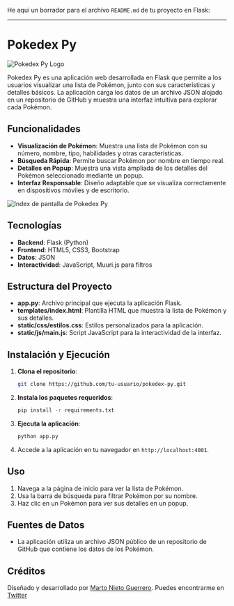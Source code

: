 He aquí un borrador para el archivo `README.md` de tu proyecto en Flask:

---

# Pokedex Py

![Pokedex Py Logo](static/images/favicon.ico)

Pokedex Py es una aplicación web desarrollada en Flask que permite a los usuarios visualizar una lista de Pokémon, junto con sus características y detalles básicos. La aplicación carga los datos de un archivo JSON alojado en un repositorio de GitHub y muestra una interfaz intuitiva para explorar cada Pokémon.

## Funcionalidades

- **Visualización de Pokémon**: Muestra una lista de Pokémon con su número, nombre, tipo, habilidades y otras características.
- **Búsqueda Rápida**: Permite buscar Pokémon por nombre en tiempo real.
- **Detalles en Popup**: Muestra una vista ampliada de los detalles del Pokémon seleccionado mediante un popup.
- **Interfaz Responsable**: Diseño adaptable que se visualiza correctamente en dispositivos móviles y de escritorio.

![Index de pantalla de Pokedex Py](static/images/index.png)


## Tecnologías

- **Backend**: Flask (Python)
- **Frontend**: HTML5, CSS3, Bootstrap
- **Datos**: JSON
- **Interactividad**: JavaScript, Muuri.js para filtros

## Estructura del Proyecto

- **app.py**: Archivo principal que ejecuta la aplicación Flask.
- **templates/index.html**: Plantilla HTML que muestra la lista de Pokémon y sus detalles.
- **static/css/estilos.css**: Estilos personalizados para la aplicación.
- **static/js/main.js**: Script JavaScript para la interactividad de la interfaz.
  
## Instalación y Ejecución

1. **Clona el repositorio**:
   ```bash
   git clone https://github.com/tu-usuario/pokedex-py.git
   ```
   
2. **Instala los paquetes requeridos**:
   ```bash
   pip install -r requirements.txt
   ```
   
3. **Ejecuta la aplicación**:
   ```bash
   python app.py
   ```
   
4. Accede a la aplicación en tu navegador en `http://localhost:4001`.

## Uso

1. Navega a la página de inicio para ver la lista de Pokémon.
2. Usa la barra de búsqueda para filtrar Pokémon por su nombre.
3. Haz clic en un Pokémon para ver sus detalles en un popup.

## Fuentes de Datos

- La aplicación utiliza un archivo JSON público de un repositorio de GitHub que contiene los datos de los Pokémon.

## Créditos

Diseñado y desarrollado por [Marto Nieto Guerrero](https://github.com/marto-nieto-g16). Puedes encontrarme en [Twitter](https://twitter.com/marto_nieto)
